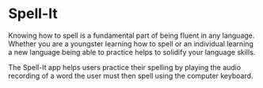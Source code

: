 # Spell-It

Knowing how to spell is a fundamental part of being fluent in any language.
Whether you are a youngster learning how to spell or an individual learning a
new language being able to practice helps to solidify your language skills.

The Spell-It app helps users practice their spelling by playing the audio
recording of a word the user must then spell using the computer keyboard.
